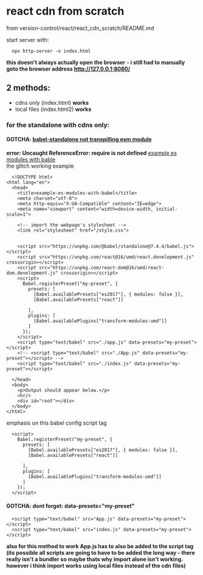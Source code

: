 # react cdn from scratch

from version-control/react/react_cdn_scratch/README.md

start server with:
```
  npx http-server -o index.html
```
**this doesn't always actually open the browser**
**- i still had to manually goto the browser address http://127.0.0.1:8080/**

## 2 methods:
- cdns only (index.html) **works**
- local files (index.html2) **works**

### for the standalone with cdns only:

#### GOTCHA: [babel-standalone not transpilling esm module](https://github.com/babel/babel/issues/9976)   
**error: Uncaught ReferenceError: require is not defined**
[example es modules with bable](https://glitch.com/edit/#!/example-es-modules-with-babel?path=index.html%3A1%3A0)   
the glitch working example
```
  <!DOCTYPE html>
<html lang="en">
  <head>
    <title>example-es-modules-with-babel</title>
    <meta charset="utf-8">
    <meta http-equiv="X-UA-Compatible" content="IE=edge">
    <meta name="viewport" content="width=device-width, initial-scale=1">

    <!-- import the webpage's stylesheet -->
    <link rel="stylesheet" href="/style.css">


    <script src="https://unpkg.com/@babel/standalone@7.4.4/babel.js"></script>    
    <script src="https://unpkg.com/react@16/umd/react.development.js" crossorigin></script>
    <script src="https://unpkg.com/react-dom@16/umd/react-dom.development.js" crossorigin></script>  
    <script>
      Babel.registerPreset("my-preset", {
        presets: [
          [Babel.availablePresets["es2017"], { modules: false }],
          [Babel.availablePresets["react"]]

        ],
        plugins: [
          [Babel.availablePlugins["transform-modules-umd"]]
        ]        
      });
    </script>
    <script type="text/babel" src="./app.js" data-presets="my-preset"></script>
    <!-- <script type="text/babel" src="./App.js" data-presets="my-preset"></script> -->
    <script type="text/babel" src="./index.js" data-presets="my-preset"></script>

  </head>  
  <body>
    <p>Output should appear below.</p>
    <hr/>
    <div id="root"></div>
  </body>
</html>
```
emphasis on this babel config script tag
```
  <script>
    Babel.registerPreset("my-preset", {
      presets: [
        [Babel.availablePresets["es2017"], { modules: false }],
        [Babel.availablePresets["react"]]

      ],
      plugins: [
        [Babel.availablePlugins["transform-modules-umd"]]
      ]        
    });
  </script>
```


#### GOTCHA: dont forget: data-presets="my-preset"
```
  <script type="text/babel" src="App.js" data-presets="my-preset"></script>
  <script type="text/babel" src="index.js" data-presets="my-preset"></script>
```
**also for this method to work App.js has to also be added to the script tag (its possible all scripts are going to have to be added the long way - there really isn't a bundler so maybe thats why import alone isn't working.  however i think import works using local files instead of the cdn files)**
